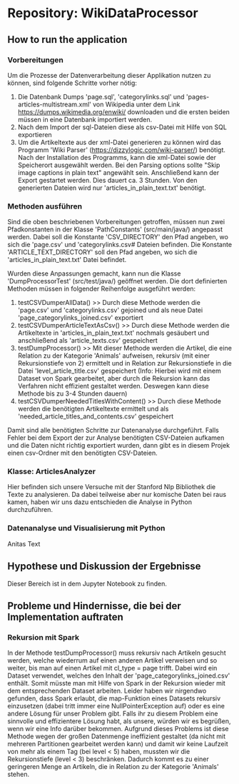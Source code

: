 # Repository: WikiDataProcessor

## How to run the application

### Vorbereitungen
Um die Prozesse der Datenverarbeitung dieser Applikation nutzen zu können, sind folgende Schritte vorher nötig:
1. Die Datenbank Dumps 'page.sql', 'categorylinks.sql' und 'pages-articles-multistream.xml' von Wikipedia unter dem Link https://dumps.wikimedia.org/enwiki/ downloaden und die ersten beiden müssen in eine Datenbank importiert werden.
2. Nach dem Import der sql-Dateien diese als csv-Datei mit Hilfe von SQL exportieren
3. Um die Artikeltexte aus der xml-Datei generieren zu können wird das Programm 'Wiki Parser' (https://dizzylogic.com/wiki-parser/) benötigt.
   Nach der Installation des Programms, kann die xml-Datei sowie der Speicherort ausgewählt werden. Bei den Parsing options sollte "Skip image captions in plain text" angewählt sein.
   Anschließend kann der Export gestartet werden. Dies dauert ca. 3 Stunden. Von den generierten Dateien wird nur 'articles_in_plain_text.txt' benötigt.

### Methoden ausführen
Sind die oben beschriebenen Vorbereitungen getroffen, müssen nun zwei Pfadkonstanten in der Klasse 'PathConstants' (src/main/java/) angepasst werden.
Dabei soll die Konstante 'CSV_DIRECTORY' den Pfad angeben, wo sich die 'page.csv' und 'categorylinks.csv# Dateien befinden.
Die Konstante 'ARTICLE_TEXT_DIRECTORY' soll den Pfad angeben, wo sich die 'articles_in_plain_text.txt' Datei befindet.

Wurden diese Anpassungen gemacht, kann nun die Klasse 'DumpProcessorTest' (src/test/java/) geöffnet werden. Die dort definierten Methoden müssen in folgender Reihenfolge ausgeführt werden:
1. testCSVDumperAllData() >> Durch diese Methode werden die 'page.csv' und 'categorylinks.csv' gejoined und als neue Datei 'page_categorylinks_joined.csv' exportiert
2. testCSVDumperArticleTextAsCsv() >> Durch diese Methode werden die Artikeltexte in 'articles_in_plain_text.txt' nochmals gesäubert und anschließend als 'article_texts.csv' gespeichert
3. testDumpProcessor() >> Mit dieser Methode werden die Artikel, die eine Relation zu der Kategorie 'Animals' aufweisen, rekursiv (mit einer Rekursionstiefe von 2) ermittelt und in Relation zur Rekursionstiefe in die Datei 'level_article_title.csv' gespeichert
   (Info: Hierbei wird mit einem Dataset von Spark gearbeitet, aber durch die Rekursion kann das Verfahren nicht effizient gestaltet werden. Deswegen kann diese Methode bis zu 3-4 Stunden dauern)
4. testCSVDumperNeededTitlesWithContent() >> Durch diese Methode werden die benötigten Artikeltexte ermittelt und als 'needed_article_titles_and_contents.csv' gespeichert

Damit sind alle benötigten Schritte zur Datenanalyse durchgeführt.
Falls Fehler bei dem Export der zur Analyse benötigten CSV-Dateien aufkamen und die Daten nicht richtig exportiert wurden, dann gibt es in diesem Projek einen csv-Ordner mit den benötigten CSV-Dateien.

### Klasse: ArticlesAnalyzer
Hier befinden sich unsere Versuche mit der Stanford Nlp Bibliothek die Texte zu analysieren. Da dabei teilweise aber nur komische Daten bei raus kamen, haben wir uns dazu entschieden die Analyse in Python durchzuführen.

### Datenanalyse und Visualisierung mit Python
Anitas Text


## Hypothese und Diskussion der Ergebnisse
Dieser Bereich ist in dem Jupyter Notebook zu finden.

## Probleme und Hindernisse, die bei der Implementation auftraten

### Rekursion mit Spark
In der Methode testDumpProcessor() muss rekursiv nach Artikeln gesucht werden, welche wiederrum auf einen anderen Artikel verweisen und so weiter, bis man auf einen Artikel mit cl_type = page trifft.
Dabei wird ein Dataset verwendet, welches den Inhalt der 'page_categorylinks_joined.csv' enthält. Somit müsste man mit Hilfe von Spark in der Rekursion wieder mit dem entsprechenden Dataset arbeiten.
Leider haben wir nirgendwo gefunden, dass Spark erlaubt, die map-Funktion eines Datasets rekursiv einzusetzen (dabei tritt immer eine NullPointerException auf) oder es eine andere Lösung für unser Problem gibt.
Falls ihr zu diesem Problem eine sinnvolle und effizientere Lösung habt, als unsere, würden wir es begrüßen, wenn wir eine Info darüber bekommen.
Aufgrund dieses Problems ist diese Methode wegen der großen Datenmenge ineffizient gestaltet (da nicht mit mehreren Partitionen gearbeitet werden kann) und damit wir keine Laufzeit von mehr als einem Tag (bei level < 5) haben, mussten wir die Rekursionstiefe (level < 3) beschränken.
Dadurch kommt es zu einer geringeren Menge an Artikeln, die in Relation zu der Kategorie 'Animals' stehen.